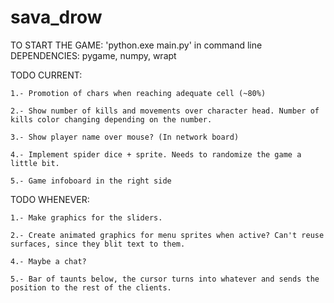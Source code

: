 # sava_drow
TO START THE GAME: 'python.exe main.py' in command line
DEPENDENCIES: pygame, numpy, wrapt

TODO CURRENT:

    1.- Promotion of chars when reaching adequate cell (~80%)

    2.- Show number of kills and movements over character head. Number of kills color changing depending on the number.

    3.- Show player name over mouse? (In network board)

    4.- Implement spider dice + sprite. Needs to randomize the game a little bit.

    5.- Game infoboard in the right side

TODO WHENEVER:

    1.- Make graphics for the sliders.

    2.- Create animated graphics for menu sprites when active? Can't reuse surfaces, since they blit text to them.

    4.- Maybe a chat?

    5.- Bar of taunts below, the cursor turns into whatever and sends the position to the rest of the clients.